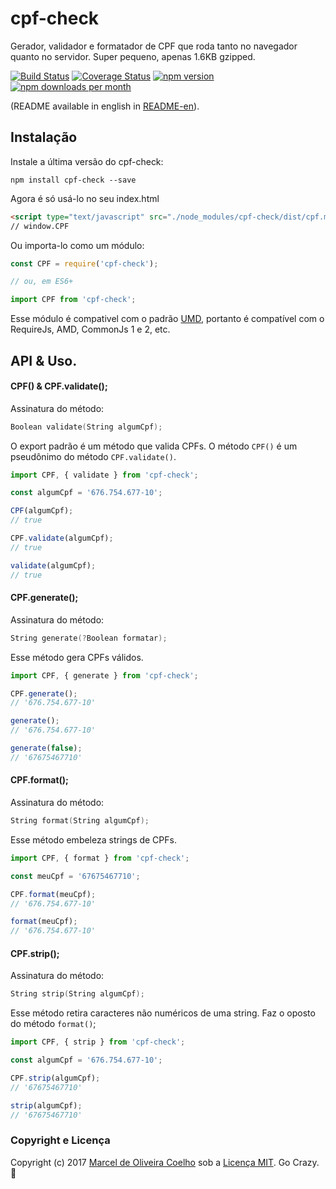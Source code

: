 # cpf-check
Gerador, validador e formatador de CPF que roda tanto no navegador quanto no servidor. Super pequeno, apenas 1.6KB gzipped.

[![Build Status](https://travis-ci.org/flasd/cpf-check.svg?branch=master)](https://travis-ci.org/flasd/cpf-check) 
[![Coverage Status](https://coveralls.io/repos/github/flasd/cpf-check/badge.svg?branch=master)](https://coveralls.io/github/flasd/cpf-check?branch=master) 
[![npm version](https://badge.fury.io/js/cpf-check.svg)](https://www.npmjs.com/package/cpf-check) 
[![npm downloads per month](https://img.shields.io/npm/dm/cpf-check.svg)](https://www.npmjs.com/package/cpf-check)

(README available in english in [README-en](https://github.com/flasd/cpf-check/blob/master/README-en.md)).
## Instalação
Instale a última versão do cpf-check:
```
npm install cpf-check --save
```
Agora é só usá-lo no seu index.html
```html
<script type="text/javascript" src="./node_modules/cpf-check/dist/cpf.min.js"></script>
// window.CPF
```
Ou importa-lo como um módulo:
```javascript
const CPF = require('cpf-check');

// ou, em ES6+

import CPF from 'cpf-check';
```
Esse módulo é compativel com o padrão [UMD](https://github.com/umdjs/umd), portanto é compatível com o RequireJs, AMD, CommonJs 1 e 2, etc.

## API & Uso.
#### CPF() & CPF.validate();
Assinatura do método:
```c
Boolean validate(String algumCpf);
```
O export padrão é um método que valida CPFs. O método `CPF()` é um pseudônimo do método `CPF.validate()`.
```javascript
import CPF, { validate } from 'cpf-check';

const algumCpf = '676.754.677-10';

CPF(algumCpf);
// true

CPF.validate(algumCpf);
// true

validate(algumCpf);
// true
```


#### CPF.generate();
Assinatura do método:
```c
String generate(?Boolean formatar);
```
Esse método gera CPFs válidos.

```javascript
import CPF, { generate } from 'cpf-check';

CPF.generate();
// '676.754.677-10'

generate();
// '676.754.677-10'

generate(false);
// '67675467710'
```

#### CPF.format();
Assinatura do método:
```c
String format(String algumCpf);
```
Esse método embeleza strings de CPFs.
```javascript
import CPF, { format } from 'cpf-check';

const meuCpf = '67675467710';

CPF.format(meuCpf);
// '676.754.677-10'

format(meuCpf);
// '676.754.677-10'
```

#### CPF.strip();
Assinatura do método:
```c
String strip(String algumCpf);
```
Esse método retira caracteres não numéricos de uma string. Faz o oposto do método `format()`;
```javascript
import CPF, { strip } from 'cpf-check';

const algumCpf = '676.754.677-10';

CPF.strip(algumCpf);
// '67675467710'

strip(algumCpf);
// '67675467710'
```

### Copyright e Licença

Copyright (c) 2017 [Marcel de Oliveira Coelho](https://github.com/flasd) sob a [Licença MIT](https://github.com/flasd/cpf-check/blob/master/LICENSE.md). Go Crazy. :rocket:

